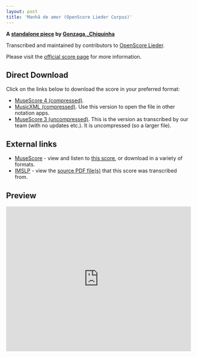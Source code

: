 ```yaml
---
layout: post
title: 'Manhã de amor (OpenScore Lieder Corpus)'
---
```


__A [standalone piece](https://fourscoreandmore.org/OpenScore/Gonzaga%2C_Chiquinha/_/) by [Gonzaga,_Chiquinha](https://fourscoreandmore.org/OpenScore/Gonzaga%2C_Chiquinha)__

Transcribed and maintained by contributors to [OpenScore Lieder].

Please visit the [official score page] for more information.

[official score page]: https://musescore.com/openscore-lieder-corpus/scores/6611657
[OpenScore Lieder]: https://musescore.com/openscore-lieder-corpus

## Direct Download

Click on the links below to download the score in your preferred format:
- [MuseScore 4 (compressed)](https://fourscoreandmore.org/OpenScore/Gonzaga%2C_Chiquinha/_/Manh%C3%A3_de_amor.mscz).
- [MusicXML (compressed)](https://fourscoreandmore.org/OpenScore/Gonzaga%2C_Chiquinha/_/Manh%C3%A3_de_amor.mxl). Use this version to open the file in other notation apps.
- [MuseScore 3 (uncompressed)](https://raw.githubusercontent.com/OpenScore/Lieder/refs/heads/main/scores/Gonzaga%2C_Chiquinha/_/Manh%C3%A3_de_amor/lc6611657.mscx). This is the version as transcribed by our team (with no updates etc.). It is uncompressed (so a larger file).

## External links

- [MuseScore] - view and listen to [this score][MuseScore], or download in a variety of formats.
- [IMSLP] - view the [source PDF file(s)][IMSLP] that this score was transcribed from.

[MuseScore]: https://musescore.com/score/6611657
[IMSLP]: https://imslp.org/wiki/Special:ReverseLookup/606057

## Preview

<iframe width="100%" height="394" src="https://musescore.com/openscore-lieder-corpus/scores/6611657/embed" frameborder="0" allowfullscreen allow="autoplay; fullscreen"></iframe>
